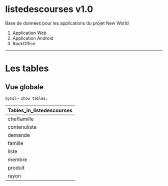 listedescourses v1.0
===============

Base de données pour les applications du projet New World 
1. Application Web
2. Application Android
3. BackOffice

---------------
Les tables
========
Vue globale
--------------------
``mysql> show tables;``

| Tables_in_listedescourses |
|:---------------------------|
|cheffamille             |
| contenuliste          |
| demande              |
| famille                  |
| liste                      |
| membre                 |
| produit                   |
| rayon                     |

